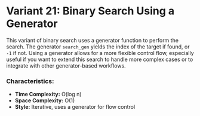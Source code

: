 # Variant 21: Binary Search Using a Generator

This variant of binary search uses a generator function to perform the search. The generator `search_gen` yields the index of the target if found, or `-1` if not. Using a generator allows for a more flexible control flow, especially useful if you want to extend this search to handle more complex cases or to integrate with other generator-based workflows.

### Characteristics:
- **Time Complexity:** O(log n)
- **Space Complexity:** O(1)
- **Style:** Iterative, uses a generator for flow control
